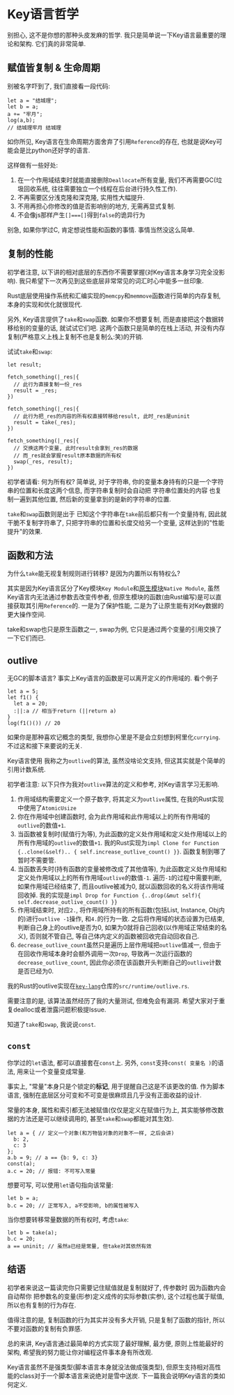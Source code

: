 # Key语言哲学

别担心, 这不是你想的那种头皮发麻的哲学. 我只是简单说一下Key语言最重要的理论和架构. 它们真的非常简单. 

## 赋值皆复制 & 生命周期

别被名字吓到了, 我们直接看一段代码:

```
let a = "结城理";
let b = a;
a += "牢月";
log(a,b);
// 结城理牢月 结城理
```

如你所见, Key语言在生命周期方面舍弃了引用`Reference`的存在, 也就是说Key可能会是比python还好学的语言. 

这样做有一些好处: 
1. 在一个作用域结束时就能直接删除`Deallocate`所有变量, 我们不再需要GC(垃圾回收系统, 往往需要独立一个线程在后台进行持久性工作). 
2. 不再需要区分浅克隆和深克隆, 实用性大幅提升.
3. 不用再担心你修改的值是否影响别的地方, 无需再显式复制. 
4. 不会像js那样产生`[]===[]`得到`false`的诡异行为

别急, 如果你学过C, 肯定想说性能和函数的事情. 事情当然没这么简单.

## 复制的性能

初学者注意, 以下讲的相对底层的东西你不需要掌握(对Key语言本身学习完全没影响). 我只希望下一次再见到这些底层非常常见的词汇时心中能多一丝印象. 

Rust底层使用操作系统和汇编实现的`memcpy`和`memmove`函数进行简单的内存复制, 本身的实现和优化就很现代. 

另外, Key语言提供了`take`和`swap`函数. 如果你不想要复制, 而是直接把这个数据转移给别的变量的话, 就试试它们吧. 这两个函数只是简单的在栈上活动, 并没有内存复制(严格意义上栈上复制不也是复制么:笑)的开销. 

试试`take`和`swap`:

```
let result;

fetch_something(|_res|{
  // 此行为直接复制一份_res
  result = _res;
})

fetch_something(|_res|{
  // 此行为把_res的内容的所有权直接转移给result, 此时_res是uninit
  result = take(_res);
})

fetch_something(|_res|{
  // 交换这两个变量, 此时result会拿到_res的数据
  // 而_res就会掌握result原本数据的所有权
  swap(_res, result);
})
```

初学者请看: 何为所有权? 简单说, 对于字符串, 你的变量本身持有的只是一个字符串的位置和长度这两个信息, 而字符串复制时会自动把 字符串位置处的内容 也复制一遍到其他位置, 然后新的变量拿到的是新的字符串的位置.

`take`和`swap`函数则是出于 已知这个字符串在`take`前后都只有一个变量持有, 因此就干脆不复制字符串了, 只把字符串的位置和长度交给另一个变量, 这样达到的"性能提升"的效果.

## 函数和方法

为什么`take`能无视复制规则进行转移? 是因为内置所以有特权么? 

其实是因为Key语言区分了Key模块`Key Module`和[原生模块](../native/readme.md)`Native Module`, 虽然Key语言内无法通过参数去改变传参者, 但原生模块的函数(由Rust编写)是可以直接获取其引用`Reference`的. 一是为了保护性能, 二是为了让原生能有对Key数据的更大操作空间. 

take和swap也只是原生函数之一, swap为例, 它只是通过两个变量的引用交换了一下它们而已. 

## outlive

无GC的脚本语言? 事实上Key语言的函数是可以离开定义的作用域的. 看个例子

```
let a = 5;
let f1() {
  let a = 20;
  :||:a // 相当于return (||return a)
}
log(f1()()) // 20
```

如果你是那种喜欢记概念的类型, 我想你心里是不是会立刻想到柯里化`currying`. 不过这和接下来要说的无关.

Key语言使用 我称之为`outlive`的算法, 虽然没啥论文支持, 但这其实就是个简单的引用计数系统. 

初学者注意: 以下只作为我对`outlive`算法的定义和参考, 对Key语言学习无影响. 

1. 作用域结构需要定义一个原子数字, 将其定义为`outlive`属性, 在我的Rust实现中使用了`AtomicUsize`
2. 你在作用域中创建函数时, 会为此作用域和此作用域以上的所有作用域的`outlive`的数值`+1`.
3. 当函数被复制时(赋值行为等), 为此函数的定义处作用域和定义处作用域以上的所有作用域的`outlive`的数值`+1`. 我的Rust实现为`impl Clone for Function {..clone(&self).. { self.increase_outlive_count() }}`. 函数复制到哪了暂时不需要管. 
4. 当函数丢失时(持有函数的变量被修改成了其他值等), 为此函数定义处作用域和定义处作用域以上的所有作用域`outlive`的数值`-1`. 遍历`-1`的过程中需要判断, 如果作用域已经结束了, 而且outlive被减为0, 就以函数回收的名义将该作用域回收掉. 我的实现是`impl Drop for Function {..drop(&mut self){ self.decrease_outlive_count() }}`
5. 作用域结束时, 对应`2.`, 将作用域所持有的所有函数(包括List, Instance, Obj内的)进行`outlive -1`操作, 和`4.`的行为一致. 之后将作用域的状态设置为已结束, 判断自己身上的outlive是否为0, 如果为0就将自己回收(以作用域正常结束的名义), 否则就不管自己, 等自己体内定义的函数被回收完自动回收自己.
6. `decrease_outlive_count`虽然只是遍历上层作用域把`outlive`值减一, 但由于在回收作用域本身时会额外调用一次`Drop`, 导致再一次运行函数的`decrease_outlive_count`, 因此你必须在该函数开头判断自己的`outlive`计数是否已经为0.

我的Rust的outlive实现在[`key-lang`](https://github.com/Bylx666/key-lang)仓库的`src/runtime/outlive.rs`. 

需要注意的是, 该算法虽然经历了我的大量测试, 但难免会有漏洞. 希望大家对于重复dealloc或者泄露问题积极提Issue. 

知道了`take`和`swap`, 我说说`const`. 

## `const`

你学过的`let`语法, 都可以直接套在`const`上. 另外, `const`支持`const( 变量名 )`的语法, 用来让一个变量变成常量. 

事实上, "常量"本身只是个锁定的**标记**, 用于提醒自己这是不该更改的值. 作为脚本语言, 强制在底层区分可变和不可变是很麻烦且几乎没有正面收益的设计. 

常量的本身, 属性和索引都无法被赋值(仅仅是定义在赋值行为上, 其实能够修改数据的方法还是可以继续调用的, 甚至`take`和`swap`都能对其生效). 

```
let a = { // 定义一个对象(和万物皆对象的对象不一样, 之后会讲)
  b: 2,
  c: 3
};
a.b = 9; // a == {b: 9, c: 3}
const(a);
a.c = 20; // 报错: 不可写入常量
```

想要可写, 可以使用`let`语句指向该常量:

```
let b = a;
b.c = 20; // 正常写入, a不受影响, b的属性被写入
```

当你想要转移常量数据的所有权时, 考虑`take`: 

```
let b = take(a);
b.c = 20;
a == uninit; // 虽然a已经是常量, 但take对其依然有效
```

## 结语

初学者来说这一篇读完你只需要记住赋值就是复制就好了, 传参数时 因为函数内会自动帮你 把参数名的变量(形参)定义成传的实际参数(实参), 这个过程也属于赋值, 所以也有复制的行为存在. 

值得注意的是, 复制函数的行为其实并没有多大开销, 只是复制了函数的指针, 所以不要对函数的复制有负罪感. 

总的来讲, Key语言通过最简单的方式实现了最好理解, 最方便, 原则上性能最好的架构, 希望我的努力能让你对编程这件事本身有所改观. 

Key语言虽然不是强类型(脚本语言本身就没法做成强类型), 但原生支持相对高性能的class对于一个脚本语言来说绝对是雪中送炭. 下一篇我会说明Key语言的类如何定义.
